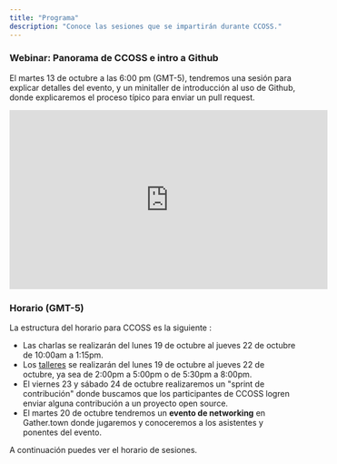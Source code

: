 ```yaml
---
title: "Programa"
description: "Conoce las sesiones que se impartirán durante CCOSS."
---
```

 ### Webinar: Panorama de CCOSS e intro a Github
 El martes 13 de octubre a las 6:00 pm (GMT-5), tendremos una sesión para explicar detalles del evento, y un minitaller de introducción al uso de Github, donde explicaremos el proceso típico para enviar un pull request.
<center>
<iframe width="560" height="315" src="https://www.youtube.com/embed/NPc2UPyiAj8" frameborder="0" allow="accelerometer; autoplay; clipboard-write; encrypted-media; gyroscope; picture-in-picture" allowfullscreen></iframe>
</center>

### Horario (GMT-5)
La estructura del horario para CCOSS es la siguiente :
 * Las charlas se realizarán del lunes 19 de octubre al jueves 22 de octubre de 10:00am a 1:15pm.
 * Los [talleres](/workshops) se realizarán del lunes 19 de octubre al jueves 22 de octubre, ya sea de 2:00pm a 5:00pm o de 5:30pm a 8:00pm.
 * El viernes 23 y sábado 24 de octubre realizaremos un "sprint de contribución" donde buscamos que los participantes de CCOSS logren enviar alguna contribución a un proyecto open source.
* El martes 20 de octubre tendremos un **evento de networking** en Gather.town donde jugaremos y conoceremos a los asistentes y ponentes del evento.



A continuación puedes ver el horario de sesiones.